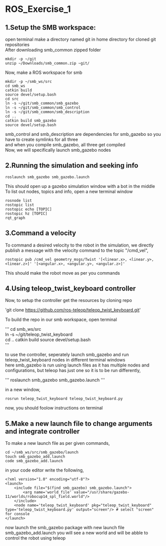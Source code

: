 # ROS_Exercise_1
## 1.Setup the SMB workspace:  
open terminal
make a directory named git in home directory for cloned git repositories  
After downloading smb_common zipped folder  

```
mkdir -p ~/git 
unzip ~/Downloads/smb_common.zip ~git/
```  

Now, make a ROS workspace for smb  

```
mkdir -p ~/smb_ws/src
cd smb_ws
catkin build
source devel/setup.bash
cd src
ln -s ~/git/smb_common/smb_gazebo
ln -s ~/git/smb_common/smb_control
ln -s ~/git/smb_common/smb_description
cd ..
catkin build smb_gazebo
source devel/setup.bash
```  

smb_control and smb_description are dependencies for smb_gazebo so you have to create symlinks for all three  
and when you compile smb_gazebo, all three get compiled  
Now, we will specifically launch smb_gazebo nodes  

## 2.Running the simulation and seeking info  

`roslaunch smb_gazebo smb_gazebo.launch`  

This should open up a gazebo simulation window with a bot in the middle  
To list out nodes, topics and info, open a new terminal window  

```
rosnode list
rostopic list
rostopic echo [TOPIC]
rostopic hz [TOPIC]
rqt_graph
```


## 3.Command a velocity  
To command a desired velocity to the robot in the simulation, we directly publish a message with the velocity command to the topic "/cmd_vel",  

```  
rostopic pub /cmd_vel geometry_msgs/Twist '[<linear.x>, <linear.y>, <linear.z>]' '[<angular.x>, <angular.y>, <angular.z>]'  
```  

This should make the robot move as per you commands  

## 4.Using teleop_twist_keyboard controller  
Now, to setup the controller get the resources by cloning repo  

'git clone https://github.com/ros-teleop/teleop_twist_keyboard.git'  

To build the repo in our smb workspace, open terminal 

'''
cd smb_ws/src  
ln -s ~/git/teleop_twist_keyboard  
cd ..
catkin build
source devel/setup.bash  
'''  

to use the controller, seperately launch smb_gazebo and run teleop_twist_keyboard nodes in different terminal windows  
here smb_gazebo is run using launch files as it has multiple nodes and configurations, but teleop has just one so it is to be run differently,  

'''
roslaunch smb_gazebo smb_gazebo.launch
''' 

in a new window,  

`rosrun teleop_twist_keyboard teleop_twist_keyboard.py`    

now, you should foolow instructions on terminal  

## 5.Make a new launch file to change arguments and integrate controller  

To make a new launch file as per given commands,  

```  
cd ~/smb_ws/src/smb_gazebo/launch
touch smb_gazebo_add.launch
code smb_gazebo_add.launch  
```  

in your code editor write the following,  

```  
<?xml version="1.0" encoding="utf-8"?>
<launch>
    <include file="$(find smb_gazebo) smb_gazebo.launch">
        <arg name='world_file' value="/usr/share/gazebo-11/worlds/robocup14_spl_field.world"/>
    </include>
    <node name='teleop_twist_keyboard' pkg="teleop_twist_keyboard" type='teleop_twist_keyboard.py' output="screen"/> # select "screen" for console
</launch>  
```  

now launch the smb_gazebo package with new launch file  smb_gazebo_add.launch
you will see a new world and will be abble to control the robot using teleop













